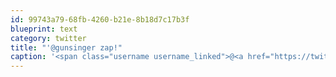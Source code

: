 ```yaml
---
id: 99743a79-68fb-4260-b21e-8b18d7c17b3f
blueprint: text
category: twitter
title: "'@gunsinger zap!"
caption: '<span class="username username_linked">@<a href="https://twitter.com/gunsinger" title="Cynthia Gunsinger">gunsinger</a></span> zap!'
---
```

